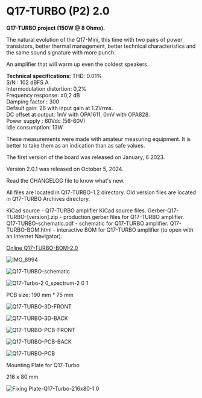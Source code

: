 # Q17-TURBO (P2) 2.0</b><br>

<b>Q17-TURBO project (150W @ 8 Ohms).</b><br>

The natural evolution of the Q17-Mini, this time with two pairs of power transistors, better thermal management, better technical characteristics and the same sound signature with more punch.

An amplifier that will warm up even the coldest speakers.

<b>Technical specifications:</b>
</b>
THD: 0.01%<br>
S/N : 102 dBFS A<br>
Intermodulation distortion: 0,2%<br>
Frequency response: ±0,2 dB<br>
Damping factor : 300<br>
Default gain: 26 with input gain at 1.2Vrms.<br>
DC offset at output: 1mV with OPA1611, 0mV with OPA828.<br>
Power supply : 60Vdc (56-60V)<br>
Idle consumption: 13W

These measurements were made with amateur measuring equipment. It is better to take them as an indication than as safe values.

The first version of the board was released on January, 6 2023.

Version 2.0.1 was released on October 5, 2024.

Read the CHANGELOG file to know what's new.

All files are located in Q17-TURBO-1.2 directory. Old version files are located in Q17-TURBO Archives directory.

KiCad source - Q17-TURBO amplifier KiCad source files.
Gerber-Q17-TURBO-[version].zip - production gerber files for Q17-TURBO amplifier.
Q17-TURBO-schematic.pdf - schematic for Q17-TURBO amplifier.
Q17-TURBO-BOM.html - interactive BOM for Q17-TURBO amplifier (to open with an Internet Navigator).

<a href="https://audio.cyberkata.org/Q17-TURBO-BOM-2.0.html">Online Q17-TURBO-BOM-2.0</a><br>

![IMG_8994](https://github.com/user-attachments/assets/a716b65f-4bf1-4f3f-a0f1-738a2febb4c8)

![Q17-TURBO-schematic](https://github.com/user-attachments/assets/4d3b351f-4bca-4b53-95d7-1a07b372b313)

![Q17-Turbo-2 0_spectrum-2 0 1](https://github.com/user-attachments/assets/8342f418-dea8-48ad-b63e-85917bb210c9)

PCB size: 190 mm * 75 mm

![Q17-TURBO-3D-FRONT](https://github.com/user-attachments/assets/e7a6e485-24bd-478b-ab97-d6bf2e7a417d)

![Q17-TURBO-3D-BACK](https://github.com/user-attachments/assets/d4cf1608-a1d2-49af-a415-f908f946b833)

![Q17-TURBO-PCB-FRONT](https://github.com/user-attachments/assets/d4004826-e53f-48c0-a101-65035ed4685c)

![Q17-TURBO-PCB-BACK](https://github.com/user-attachments/assets/513e7087-52cb-4fce-a2bc-494fda2dc77f)

![Q17-TURBO-PCB](https://github.com/user-attachments/assets/3f885890-6019-4f58-91b5-211460baff7d)

Mounting Plate for Q17-Turbo

216 x 80 mm

![Fixing Plate-Q17-Turbo-216x80-1 0](https://github.com/user-attachments/assets/4fc6deb7-f407-4613-bd18-7835e0dd7876)


